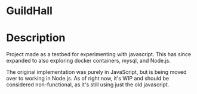 # GuildHall

# Description
Project made as a testbed for experimenting with javascript. This has since
expanded to also exploring docker containers, mysql, and Node.js.

The original implementation was purely in JavaScript, but is being moved over to working in Node.js.
As of right now, it's WIP and should be considered non-functional, as it's still using
just the old javascript.
